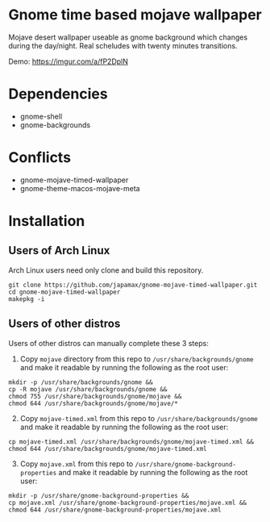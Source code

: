 # Gnome time based mojave wallpaper

Mojave desert wallpaper useable as gnome background which changes during the day/night. 
Real scheludes with twenty minutes transitions.

Demo: https://imgur.com/a/fP2DplN

# Dependencies
* gnome-shell
* gnome-backgrounds

# Conflicts
* gnome-mojave-timed-wallpaper
* gnome-theme-macos-mojave-meta

# Installation
## Users of Arch Linux
Arch Linux users  need only clone and build this repository.

```
git clone https://github.com/japamax/gnome-mojave-timed-wallpaper.git
cd gnome-mojave-timed-wallpaper
makepkg -i
```

## Users of other distros
Users of other distros can manually complete these 3 steps:

1) Copy `mojave` directory from this repo  to `/usr/share/backgrounds/gnome` and make it readable by running the following as the root user:
```
mkdir -p /usr/share/backgrounds/gnome && 
cp -R mojave /usr/share/backgrounds/gnome && 
chmod 755 /usr/share/backgrounds/gnome/mojave && 
chmod 644 /usr/share/backgrounds/gnome/mojave/*
```

2) Copy `mojave-timed.xml` from this repo  to `/usr/share/backgrounds/gnome` and make it readable by running the following as the root user:
```
cp mojave-timed.xml /usr/share/backgrounds/gnome/mojave-timed.xml && 
chmod 644 /usr/share/backgrounds/gnome/mojave-timed.xml
```

3) Copy `mojave.xml` from this repo  to `/usr/share/gnome-background-properties` and make it readable by running the following as the root user:
```
mkdir -p /usr/share/gnome-background-properties && 
cp mojave.xml /usr/share/gnome-background-properties/mojave.xml && 
chmod 644 /usr/share/gnome-background-properties/mojave.xml
```
